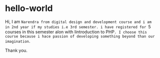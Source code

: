 # hello-world

Hi,
I am ``Narendra from digital design and development course and i am in 2nd year if my studies i.e 3rd semester.
i have registered for ``5 courses in this semester alon with Iintroduction to PHP``.
I choose this course because i hace passion of developing something beyond than our imagination``.

  
  Thank you.
